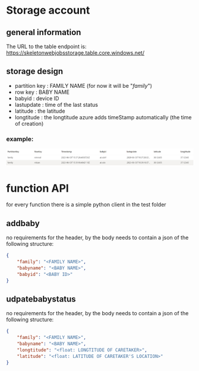 # Storage account
## general information
The URL to the table endpoint is: https://skeletonwebjobsstorage.table.core.windows.net/

## storage design
* partition key <string>:   FAMILY NAME (for now it will be "*family*")
* row key <string>:         BABY NAME
* babyid <string>:          device ID
* lastupdate <DateTime>:    time of the last status
* latitude <double>:        the latitude
* longtitude <double>:      the longtitude
azure adds timeStamp automatically (the time of creation)

### example:
![Alt text](./db_example.jpg?raw=true "sample from the DB")

# function API
for every function there is a simple python client in the test folder
## addbaby
no requirements for the header, by the body needs to contain a json of the following structure:
```json
{
    "family": "<FAMILY NAME>",
    "babyname": "<BABY NAME>",
    "babyid": "<BABY ID>"
}
```

## udpatebabystatus
no requirements for the header, by the body needs to contain a json of the following structure:
```json
{
    "family": "<FAMILY NAME>",
    "babyname": "<BABY NAME>",
    "longtitude": "<float: LONGTITUDE OF CARETAKER>",
    "latitude": "<float: LATITUDE OF CARETAKER'S LOCATION>"
}
```

